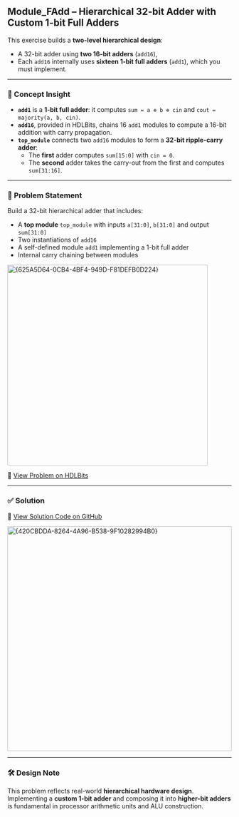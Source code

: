 ## Module_FAdd – Hierarchical 32-bit Adder with Custom 1-bit Full Adders

This exercise builds a **two-level hierarchical design**:  
- A 32-bit adder using **two 16-bit adders** (`add16`),  
- Each `add16` internally uses **sixteen 1-bit full adders** (`add1`), which you must implement.

---

### 🧠 Concept Insight  
- **`add1`** is a **1-bit full adder**: it computes `sum = a ⊕ b ⊕ cin` and `cout = majority(a, b, cin)`.
- **`add16`**, provided in HDLBits, chains 16 `add1` modules to compute a 16-bit addition with carry propagation.
- **`top_module`** connects two `add16` modules to form a **32-bit ripple-carry adder**:
  - The **first** adder computes `sum[15:0]` with `cin = 0`.
  - The **second** adder takes the carry-out from the first and computes `sum[31:16]`.

---

### 📘 Problem Statement  
Build a 32-bit hierarchical adder that includes:

- A **top module** `top_module` with inputs `a[31:0]`, `b[31:0]` and output `sum[31:0]`
- Two instantiations of `add16`
- A self-defined module `add1` implementing a 1-bit full adder
- Internal carry chaining between modules

<img width="450" alt="{625A5D64-0CB4-4BF4-949D-F81DEFB0D224}" src="https://github.com/user-attachments/assets/434dfe3a-54cf-457d-b52d-44098e9c30a6" />

🔗 [View Problem on HDLBits](https://hdlbits.01xz.net/wiki/Module_fadd)

---

### ✅ Solution  
📄 [View Solution Code on GitHub](https://github.com/EswarAdithya011/HDLBits/blob/main/Problem%20Sets/2.%20Verilog%20Language/2.2%20Modules/2.2.7%20Module_FAdd/Module_fadd.v)

<img width="504" alt="{420CBDDA-8264-4A96-B538-9F10282994B0}" src="https://github.com/user-attachments/assets/001e57f4-5b95-42d1-a736-b8805d5b3063" />

---

### 🛠 Design Note  
This problem reflects real-world **hierarchical hardware design**. Implementing a **custom 1-bit adder** and composing it into **higher-bit adders** is fundamental in processor arithmetic units and ALU construction.
